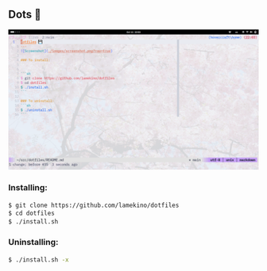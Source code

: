 Dots 💾
---
![Screenshot](./screenshot.png?raw=true)

### Installing:
```sh
$ git clone https://github.com/lamekino/dotfiles
$ cd dotfiles
$ ./install.sh
```

### Uninstalling:
```sh
$ ./install.sh -x
```
